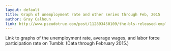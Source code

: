```yaml
---
layout: default
title: Graph of unemployment rate and other series through Feb, 2015
author: Gray Calhoun
link: http://www.pseudotrue.com/post/112893450109/the-bls-released-employment-data-for-february
---
```


Link to graphs of the unemployment rate, average wages, and labor
force participation rate on Tumblr. (Data through February 2015.)